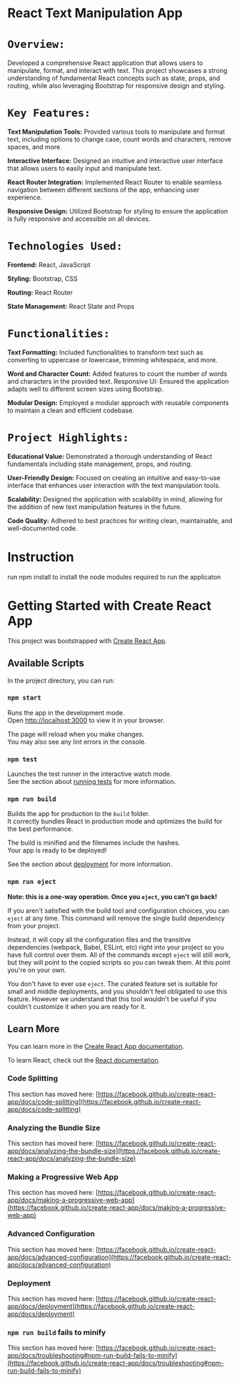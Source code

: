 #      **React Text Manipulation App**

# `Overview:`
Developed a comprehensive React application that allows users to manipulate, format, and interact with text. This project showcases a strong understanding of fundamental React concepts such as state, props, and routing, while also leveraging Bootstrap for responsive design and styling.

# `Key Features:`

**Text Manipulation Tools:** Provided various tools to manipulate and format text, including options to change case, count words and characters, remove spaces, and more.

**Interactive Interface:** Designed an intuitive and interactive user interface that allows users to easily input and manipulate text.

**React Router Integration:** Implemented React Router to enable seamless navigation between different sections of the app, enhancing user experience.

**Responsive Design:** Utilized Bootstrap for styling to ensure the application is fully responsive and accessible on all devices.

# `Technologies Used:`

**Frontend:** React, JavaScript

**Styling:** Bootstrap, CSS

**Routing:** React Router

**State Management:** React State and Props

# `Functionalities:`

**Text Formatting:** Included functionalities to transform text such as converting to uppercase or lowercase, trimming whitespace, and more.

**Word and Character Count:** Added features to count the number of words and characters in the provided text.
Responsive UI: Ensured the application adapts well to different screen sizes using Bootstrap.

**Modular Design:** Employed a modular approach with reusable components to maintain a clean and efficient codebase.

# `Project Highlights:`

**Educational Value:** Demonstrated a thorough understanding of React fundamentals including state management, props, and routing.

**User-Friendly Design:** Focused on creating an intuitive and easy-to-use interface that enhances user interaction with the text manipulation tools.

**Scalability:** Designed the application with scalability in mind, allowing for the addition of new text manipulation features in the future.

**Code Quality:** Adhered to best practices for writing clean, maintainable, and well-documented code.

# Instruction 

run npm install to install the node modules required to run the applicaton


# Getting Started with Create React App

This project was bootstrapped with [Create React App](https://github.com/facebook/create-react-app).

## Available Scripts

In the project directory, you can run:

### `npm start`

Runs the app in the development mode.\
Open [http://localhost:3000](http://localhost:3000) to view it in your browser.

The page will reload when you make changes.\
You may also see any lint errors in the console.

### `npm test`

Launches the test runner in the interactive watch mode.\
See the section about [running tests](https://facebook.github.io/create-react-app/docs/running-tests) for more information.

### `npm run build`

Builds the app for production to the `build` folder.\
It correctly bundles React in production mode and optimizes the build for the best performance.

The build is minified and the filenames include the hashes.\
Your app is ready to be deployed!

See the section about [deployment](https://facebook.github.io/create-react-app/docs/deployment) for more information.

### `npm run eject`

**Note: this is a one-way operation. Once you `eject`, you can't go back!**

If you aren't satisfied with the build tool and configuration choices, you can `eject` at any time. This command will remove the single build dependency from your project.

Instead, it will copy all the configuration files and the transitive dependencies (webpack, Babel, ESLint, etc) right into your project so you have full control over them. All of the commands except `eject` will still work, but they will point to the copied scripts so you can tweak them. At this point you're on your own.

You don't have to ever use `eject`. The curated feature set is suitable for small and middle deployments, and you shouldn't feel obligated to use this feature. However we understand that this tool wouldn't be useful if you couldn't customize it when you are ready for it.

## Learn More

You can learn more in the [Create React App documentation](https://facebook.github.io/create-react-app/docs/getting-started).

To learn React, check out the [React documentation](https://reactjs.org/).

### Code Splitting

This section has moved here: [https://facebook.github.io/create-react-app/docs/code-splitting](https://facebook.github.io/create-react-app/docs/code-splitting)

### Analyzing the Bundle Size

This section has moved here: [https://facebook.github.io/create-react-app/docs/analyzing-the-bundle-size](https://facebook.github.io/create-react-app/docs/analyzing-the-bundle-size)

### Making a Progressive Web App

This section has moved here: [https://facebook.github.io/create-react-app/docs/making-a-progressive-web-app](https://facebook.github.io/create-react-app/docs/making-a-progressive-web-app)

### Advanced Configuration

This section has moved here: [https://facebook.github.io/create-react-app/docs/advanced-configuration](https://facebook.github.io/create-react-app/docs/advanced-configuration)

### Deployment

This section has moved here: [https://facebook.github.io/create-react-app/docs/deployment](https://facebook.github.io/create-react-app/docs/deployment)

### `npm run build` fails to minify

This section has moved here: [https://facebook.github.io/create-react-app/docs/troubleshooting#npm-run-build-fails-to-minify](https://facebook.github.io/create-react-app/docs/troubleshooting#npm-run-build-fails-to-minify)
